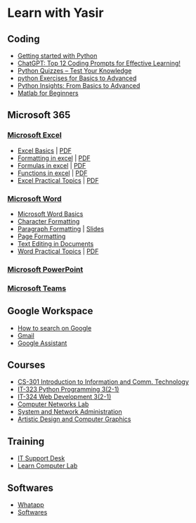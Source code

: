 # Learn with Yasir

## Coding

- [Getting started with Python](python/)
- [ChatGPT: Top 12 Coding Prompts for Effective Learning!](https://yasirbhutta.github.io/python/posts/prompt-learn-coding.html)
- [Python Quizzes – Test Your Knowledge](python/quizzes/)
- [python Exercises for Basics to Advanced](python/exercises/)
- [Python Insights: From Basics to Advanced](python/posts/)
- [Matlab for Beginners](matlab/index.md)
    
## Microsoft 365

### [Microsoft Excel](ms-excel/index.md)

- [Excel Basics](ms-excel/docs/basics.md) \| [PDF](ms-excel/docs/basics.pdf)
- [Formatting in excel](ms-excel/docs/formatting.md) \| [PDF](ms-excel/docs/formatting.pdf)
- [Formulas in excel](ms-excel/docs/formulas.md) \| [PDF](../ms-excel/docs/formulas.pdf)
- [Functions in excel](ms-excel/docs/functions.md) \| [PDF](ms-excel/docs/functions.pdf)
- [Excel Practical Topics](ms-excel/docs/excel-practicals.md) \| [PDF](ms-excel/docs/excel-practicals.pdf)
  
### [Microsoft Word](ms-word/index.md)

- [Microsoft Word Basics](ms-word/docs/basics.md)
- [Character Formatting](ms-word/docs/character-formatting.md)
- [Paragraph Formatting](ms-word/docs/paragraph-formatting.md) \| [Slides](https://docs.google.com/presentation/d/1pbumUfZuugkGS31FKGpgsNz3g7v2WVDjCvHab713b9o/edit?usp=sharing)
- [Page Formatting](ms-word/docs/page-formatting.md)
- [Text Editing in Documents](ms-word/docs/stylish.md)
- [Word Practical Topics](ms-word/docs/word-practical.md) \| [PDF](ms-word/docs/word-practical.pdf)

### [Microsoft PowerPoint](ms-powerpoint/docs/basics.md)
### [Microsoft Teams](teams/index.md)

## Google Workspace

- [How to search on Google](google-workspace/docs/google-search.md)
- [Gmail](google-workspace/docs/email.md)
- [Google Assistant](google-workspace/docs/google-assistant.md)

## Courses

- [CS-301 Introduction to Information and Comm. Technology](cs-301/index.md)
- [IT-323 Python Programming 3(2-1)](it-323/index.md)
- [IT-324 Web Development 3(2-1)](it-324/index.md)
- [Computer Networks Lab](computer-networks/index.md)
- [System and Network Administration](sna/index.md)
- [Artistic Design and Computer Graphics](artistic-design/index.md)

## Training

- [IT Support Desk](trainings/docs/itsupport.md)
- [Learn Computer Lab](computer-basics/learn-computer.md)

## Softwares

- [Whatapp](whatsapp/)
- [Softwares](tools/index.md)
